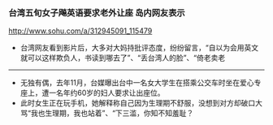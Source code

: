 ### 台湾五旬女子飚英语要求老外让座 岛内网友表示
http://www.sohu.com/a/312945091_115479
- 台湾网友看到影片后，大多对大妈持批评态度，纷纷留言，“自以为会用英文就可以这样欺负人，书读到哪去了”、“丢台湾人的脸”、“倚老卖老
---
- 无独有偶，去年11月，台媒曝出台中一名女大学生在搭乘公交车时坐在爱心专座上，遭一名年约60岁的妇人要求让出座位。
- 此时女生正在玩手机，她解释称自己因为生理期不舒服，没想到对方却破口大骂“我也生理期，我也站着”、“下三滥，你知不知羞耻？